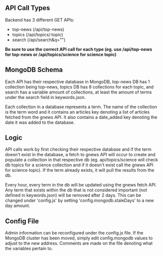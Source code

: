 ## API Call Types

Backend has 3 different GET APIs:
* top-news (/api/top-news)
* topics (/api/topics/:topic)
* search (/api/search&q="")

**Be sure to use the correct API call for each type (eg. use /api/top-news for top-news or /api/topics/science for science topic)**


## MongoDB Schema
Each API has their respective database in MongoDB, top-news DB has 1 collection being top-news, topics DB has 8 collections for each topic, and search has a variable amount of collections, at least the amount of terms under the search field in keywords.json.

Each collection in a database represents a term. The name of the collection is the term word and it contains an articles key denoting a list of articles fetched from the gnews API. It also contains a date_added key denoting the date it was added to the database.

## Logic
API calls work by first checking their respective database and if the term doesn't exist in the database, a fetch to gnews API will occur to create and populate a collection in that respective db (eg. api/topics/science will check db topics for a science collection and if it doesn't exist call the gnews API for science topic). If the term already exists, it will pull the results from the db.

Every hour, every term in the db will be updated using the gnews fetch API. Any term that exists within the db that is not considered important (not defined in keywords.json) will be removed after 2 days. This can be changed under 'config.js' by setting 'config.mongodb.staleDays' to a new day amount.  

## Config File
Admin information can be reconfigured under the config.js file. If the MongoDB cluster has been moved, simply edit config.mongodb values to adjust to the new address. Comments are made on the file denoting what the variables pertain to.
